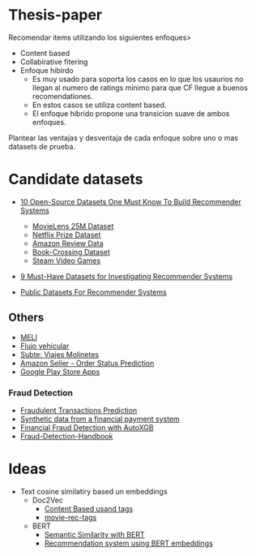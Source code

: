 # Thesis-paper

Recomendar items utilizando los siguientes enfoques>

* Content based
* Collabirative fitering
* Enfoque hibirdo
  * Es muy usado para soporta los casos en lo que los usaurios no llegan al numero de ratings minimo para que CF llegue a buenos recomendationes.
  * En estos casos se utiliza content based.
  * El enfoque hibrido propone una transicion suave de ambos enfoques.

Plantear las ventajas y desventaja de cada enfoque sobre uno o mas datasets de prueba.

# Candidate datasets

* [10 Open-Source Datasets One Must Know To Build Recommender Systems](https://analyticsindiamag.com/10-open-source-datasets-one-must-know-to-build-recommender-systems/)
  * [MovieLens 25M Dataset](https://grouplens.org/datasets/movielens/25m/)
  * [Netflix Prize Dataset](http://academictorrents.com/details/9b13183dc4d60676b773c9e2cd6de5e5542cee9a)
  * [Amazon Review Data](https://nijianmo.github.io/amazon/index.html)
  * [ Book-Crossing Dataset ](http://www2.informatik.uni-freiburg.de/~cziegler/BX/)
  * [Steam Video Games](https://www.kaggle.com/tamber/steam-video-games/data)

* [9 Must-Have Datasets for Investigating Recommender Systems](https://www.kdnuggets.com/2016/02/nine-datasets-investigating-recommender-systems.html)

* [Public Datasets For Recommender Systems](https://www.kdnuggets.com/2016/02/nine-datasets-investigating-recommender-systems.html)


## Others

* [MELI](https://ml-challenge.mercadolibre.com/downloads)
* [Flujo vehicular](https://data.buenosaires.gob.ar/dataset/flujo-vehicular-anillo-digital)
* [Subte: Viajes Molinetes](https://data.buenosaires.gob.ar/dataset/subte-viajes-molinetes)
* [Amazon Seller - Order Status Prediction](https://www.kaggle.com/datasets/pranalibose/amazon-seller-order-status-prediction)
* [Google Play Store Apps](https://www.kaggle.com/datasets/lava18/google-play-store-apps)

### Fraud Detection

* [Fraudulent Transactions Prediction](https://www.kaggle.com/datasets/vardhansiramdasu/fraudulent-transactions-prediction)
* [Synthetic data from a financial payment system](https://www.kaggle.com/datasets/ealaxi/banksim1?__hstc=85560646.8b68208c2cdf02b53165de11d1a85d9a.1648507363022.1648507363022.1648507363022.1&__hssc=85560646.1.1648507363023&__hsfp=1102817207&hsCtaTracking=ad4c7fb9-b5d6-439a-a0a6-d8fe02b396ba%7C5dec6e6c-7cdc-4a37-a36f-09b663918b82)
* [Financial Fraud Detection with AutoXGB](https://towardsdatascience.com/autoxgb-for-financial-fraud-detection-f88f30d4734a)
* [Fraud-Detection-Handbook](https://github.com/Fraud-Detection-Handbook)

# Ideas

* Text cosine similatiry based un embeddings
  * Doc2Vec
    * [Content Based usand tags](https://towardsdatascience.com/how-to-build-a-simple-movie-recommender-system-with-tags-b9ab5cb3b616)
    * [movie-rec-tags](https://github.com/JohnsonKuan/movie-rec-tags) 
  * BERT
    * [Semantic Similarity with BERT](https://keras.io/examples/nlp/semantic_similarity_with_bert/)
    * [Recommendation system using BERT embeddings](https://medium.com/analytics-vidhya/recommendation-system-using-bert-embeddings-1d8de5fc3c56)
